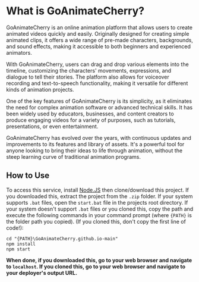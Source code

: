 # What is GoAnimateCherry?

GoAnimateCherry is an online animation platform that allows users to create animated videos quickly and easily. Originally designed for creating simple animated clips, it offers a wide range of pre-made characters, backgrounds, and sound effects, making it accessible to both beginners and experienced animators.

With GoAnimateCherry, users can drag and drop various elements into the timeline, customizing the characters' movements, expressions, and dialogue to tell their stories. The platform also allows for voiceover recording and text-to-speech functionality, making it versatile for different kinds of animation projects.

One of the key features of GoAnimateCherry is its simplicity, as it eliminates the need for complex animation software or advanced technical skills. It has been widely used by educators, businesses, and content creators to produce engaging videos for a variety of purposes, such as tutorials, presentations, or even entertainment.

GoAnimateCherry has evolved over the years, with continuous updates and improvements to its features and library of assets. It's a powerful tool for anyone looking to bring their ideas to life through animation, without the steep learning curve of traditional animation programs.

## How to Use
To access this service, install [Node.JS](https://nodejs.org/en/) then clone/download this project.	If you downloaded this, extract the project from the `.zip` folder. If your system supports `.bat` files, open the `start.bat` file in the projects root directory. If your system doesn't support `.bat` files or you cloned this, copy the path and execute the following commands in your command prompt (where `{PATH}` is the folder path you copied). (If you cloned this, don't copy the first line of code!):
```console
cd "{PATH}\GoAnimateCherry.github.io-main"
npm install
npm start
```
**When done, if you downloaded this, go to your web browser and navigate to `localhost`. If you cloned this, go to your web browser and navigate to your deployer's output URL.**
